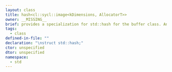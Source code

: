 ```yaml
---
layout: class
title: hash<cl::sycl::image<kDimensions, AllocatorT>>
owner: __MISSING__
brief: provides a specialization for std::hash for the buffer class. An std::hash<std::shared_ptr<...>> object is created and its function call operator is used to hash the contents of the shared_ptr. The returned hash is actually the result of (size_t) object.get_impl().get()
tags:
  - class
defined-in-file: ""
declaration: "\nstruct std::hash;"
ctor: unspecified
dtor: unspecified
namespace:
  - std
---
```

